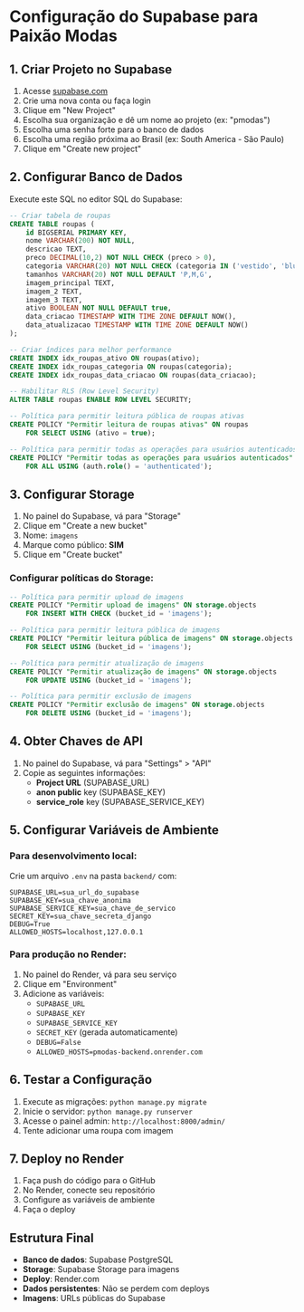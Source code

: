 # Configuração do Supabase para Paixão Modas

## 1. Criar Projeto no Supabase

1. Acesse [supabase.com](https://supabase.com)
2. Crie uma nova conta ou faça login
3. Clique em "New Project"
4. Escolha sua organização e dê um nome ao projeto (ex: "pmodas")
5. Escolha uma senha forte para o banco de dados
6. Escolha uma região próxima ao Brasil (ex: South America - São Paulo)
7. Clique em "Create new project"

## 2. Configurar Banco de Dados

Execute este SQL no editor SQL do Supabase:

```sql
-- Criar tabela de roupas
CREATE TABLE roupas (
    id BIGSERIAL PRIMARY KEY,
    nome VARCHAR(200) NOT NULL,
    descricao TEXT,
    preco DECIMAL(10,2) NOT NULL CHECK (preco > 0),
    categoria VARCHAR(20) NOT NULL CHECK (categoria IN ('vestido', 'blusa', 'calca', 'saia', 'conjunto', 'acessorios')),
    tamanhos VARCHAR(20) NOT NULL DEFAULT 'P,M,G',
    imagem_principal TEXT,
    imagem_2 TEXT,
    imagem_3 TEXT,
    ativo BOOLEAN NOT NULL DEFAULT true,
    data_criacao TIMESTAMP WITH TIME ZONE DEFAULT NOW(),
    data_atualizacao TIMESTAMP WITH TIME ZONE DEFAULT NOW()
);

-- Criar índices para melhor performance
CREATE INDEX idx_roupas_ativo ON roupas(ativo);
CREATE INDEX idx_roupas_categoria ON roupas(categoria);
CREATE INDEX idx_roupas_data_criacao ON roupas(data_criacao);

-- Habilitar RLS (Row Level Security)
ALTER TABLE roupas ENABLE ROW LEVEL SECURITY;

-- Política para permitir leitura pública de roupas ativas
CREATE POLICY "Permitir leitura de roupas ativas" ON roupas
    FOR SELECT USING (ativo = true);

-- Política para permitir todas as operações para usuários autenticados
CREATE POLICY "Permitir todas as operações para usuários autenticados" ON roupas
    FOR ALL USING (auth.role() = 'authenticated');
```

## 3. Configurar Storage

1. No painel do Supabase, vá para "Storage"
2. Clique em "Create a new bucket"
3. Nome: `imagens`
4. Marque como público: **SIM**
5. Clique em "Create bucket"

### Configurar políticas do Storage:

```sql
-- Política para permitir upload de imagens
CREATE POLICY "Permitir upload de imagens" ON storage.objects
    FOR INSERT WITH CHECK (bucket_id = 'imagens');

-- Política para permitir leitura pública de imagens
CREATE POLICY "Permitir leitura pública de imagens" ON storage.objects
    FOR SELECT USING (bucket_id = 'imagens');

-- Política para permitir atualização de imagens
CREATE POLICY "Permitir atualização de imagens" ON storage.objects
    FOR UPDATE USING (bucket_id = 'imagens');

-- Política para permitir exclusão de imagens
CREATE POLICY "Permitir exclusão de imagens" ON storage.objects
    FOR DELETE USING (bucket_id = 'imagens');
```

## 4. Obter Chaves de API

1. No painel do Supabase, vá para "Settings" > "API"
2. Copie as seguintes informações:
   - **Project URL** (SUPABASE_URL)
   - **anon public** key (SUPABASE_KEY)
   - **service_role** key (SUPABASE_SERVICE_KEY)

## 5. Configurar Variáveis de Ambiente

### Para desenvolvimento local:
Crie um arquivo `.env` na pasta `backend/` com:

```env
SUPABASE_URL=sua_url_do_supabase
SUPABASE_KEY=sua_chave_anonima
SUPABASE_SERVICE_KEY=sua_chave_de_servico
SECRET_KEY=sua_chave_secreta_django
DEBUG=True
ALLOWED_HOSTS=localhost,127.0.0.1
```

### Para produção no Render:
1. No painel do Render, vá para seu serviço
2. Clique em "Environment"
3. Adicione as variáveis:
   - `SUPABASE_URL`
   - `SUPABASE_KEY`
   - `SUPABASE_SERVICE_KEY`
   - `SECRET_KEY` (gerada automaticamente)
   - `DEBUG=False`
   - `ALLOWED_HOSTS=pmodas-backend.onrender.com`

## 6. Testar a Configuração

1. Execute as migrações: `python manage.py migrate`
2. Inicie o servidor: `python manage.py runserver`
3. Acesse o painel admin: `http://localhost:8000/admin/`
4. Tente adicionar uma roupa com imagem

## 7. Deploy no Render

1. Faça push do código para o GitHub
2. No Render, conecte seu repositório
3. Configure as variáveis de ambiente
4. Faça o deploy

## Estrutura Final

- **Banco de dados**: Supabase PostgreSQL
- **Storage**: Supabase Storage para imagens
- **Deploy**: Render.com
- **Dados persistentes**: Não se perdem com deploys
- **Imagens**: URLs públicas do Supabase

